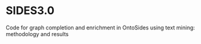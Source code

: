 # SIDES3.0
Code for graph completion and enrichment in OntoSides using text mining: methodology and results
